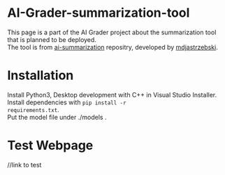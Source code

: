 # AI-Grader-summarization-tool
This page is a part of the AI Grader project about the summarization tool that is planned to be deployed.<br>
The tool is from <a href="https://github.com/callstack/ai-summarization">ai-summarization</a> repositry, developed by <a href="https://github.com/mdjastrzebski">mdjastrzebski</a>.<br>
# Installation
Install Python3, Desktop development with C++ in Visual Studio Installer.<br>
Install dependencies with <code>pip install -r requirements.txt</code>.<br>
Put the model file under ./models .
# Test Webpage
//link to test
